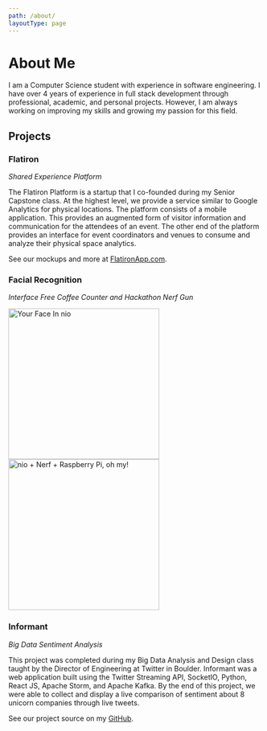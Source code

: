 ```yaml
---
path: /about/
layoutType: page
---
```


About Me
========

I am a Computer Science student with experience in software engineering. I have over 4 years of experience in full stack development through professional, academic, and personal projects. However, I am always working on improving my skills and growing my passion for this field.

Projects
--------

### Flatiron

*Shared Experience Platform*

The Flatiron Platform is a startup that I co-founded during my Senior Capstone class. At the highest level, we provide a service similar to Google Analytics for physical locations. The platform consists of a mobile application. This provides an augmented form of visitor information and communication for the attendees of an event. The other end of the platform provides an interface for event coordinators and venues to consume and analyze their physical space analytics.

See our mockups and more at [FlatironApp.com](https://flatironapp.com).


### Facial Recognition

*Interface Free Coffee Counter and Hackathon Nerf Gun*

<span>
  <a href="http://www.youtube.com/watch?feature=player_embedded&v=e30xSbWdH8g" target="_blank"><img src="http://img.youtube.com/vi/e30xSbWdH8g/0.jpg" alt="Your Face In nio" width="300" /></a>
</span>

<span>
<a href="http://www.youtube.com/watch?feature=player_embedded&v=ClWYLkUniJc" target="_blank"><img src="http://img.youtube.com/vi/ClWYLkUniJc/0.jpg" alt="nio + Nerf + Raspberry Pi, oh my!" width="300" /></a>
</span>

### Informant

*Big Data Sentiment Analysis*

This project was completed during my Big Data Analysis and Design class taught by the Director of Engineering at Twitter in Boulder. Informant was a web application built using the Twitter Streaming API, SocketIO, Python, React JS, Apache Storm, and Apache Kafka. By the end of this project, we were able to collect and display a live comparison of sentiment about 8 unicorn companies through live tweets.

See our project source on my [GitHub](https://github.com/tlugger/informant).
